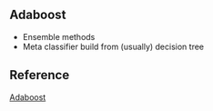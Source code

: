 ## Adaboost
  - Ensemble methods
  - Meta classifier build from (usually) decision tree

## Reference
[Adaboost](https://scikit-learn.org/stable/modules/generated/sklearn.ensemble.AdaBoostClassifier.html)